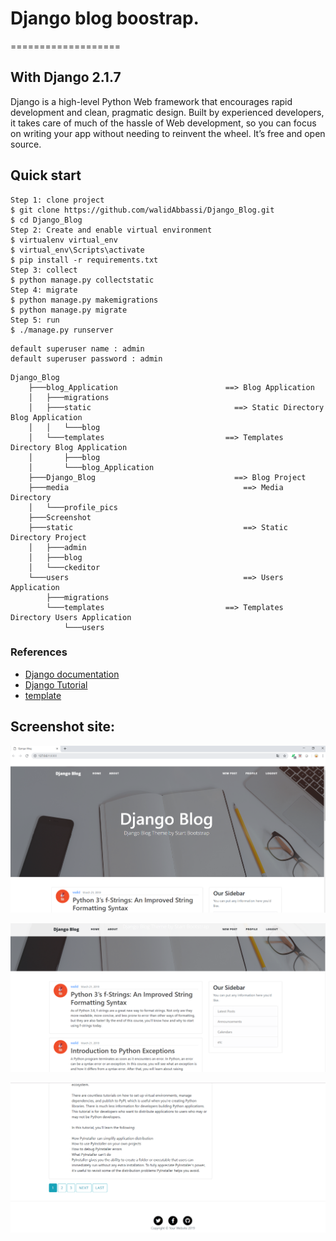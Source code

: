 # Django blog boostrap.
===================
## With Django 2.1.7
Django is a high-level Python Web framework that encourages rapid development and clean, pragmatic design. Built by experienced developers, it takes care of much of the hassle of Web development, so you can focus on writing your app without needing to reinvent the wheel. It’s free and open source.

## Quick start
```
Step 1: clone project
$ git clone https://github.com/walidAbbassi/Django_Blog.git
$ cd Django_Blog
Step 2: Create and enable virtual environment
$ virtualenv virtual_env
$ virtual_env\Scripts\activate
$ pip install -r requirements.txt
Step 3: collect
$ python manage.py collectstatic
Step 4: migrate
$ python manage.py makemigrations
$ python manage.py migrate
Step 5: run
$ ./manage.py runserver
```
```
default superuser name : admin
default superuser password : admin
```
```
Django_Blog
    ├───blog_Application 						==> Blog Application
    │   ├───migrations
    │   ├───static 								  ==> Static Directory Blog Application
    │   │   └───blog
    │   └───templates 							==> Templates Directory Blog Application
    │       ├───blog
    │       └───blog_Application
    ├───Django_Blog 							  ==> Blog Project
    ├───media 									    ==> Media Directory
    │   └───profile_pics
    ├───Screenshot
    ├───static 									    ==> Static Directory Project
    │   ├───admin
    │   ├───blog
    │   └───ckeditor
    └───users 									    ==> Users Application
        ├───migrations
        └───templates 							==> Templates Directory Users Application
            └───users
```
### References
* [Django documentation]
* [Django Tutorial]
* [template]

Screenshot site:
-------------
![Main blog1](https://github.com/walidAbbassi/Django_Blog/blob/master/Screenshot/Django_blog_1.PNG)

![Main blog2](https://github.com/walidAbbassi/Django_Blog/blob/master/Screenshot/Django_blog_2.PNG)

![Main blog3](https://github.com/walidAbbassi/Django_Blog/blob/master/Screenshot/Django_blog_3.PNG)

[Django documentation]:https://www.djangoproject.com
[Django Tutorial]:https://www.youtube.com/playlist?list=PL-osiE80TeTtoQCKZ03TU5fNfx2UY6U4p
[template]:https://blackrockdigital.github.io/startbootstrap-clean-blog
